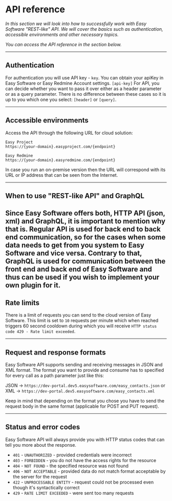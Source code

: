 # API reference

*In this section we will look into how to successfully work with Easy Software "REST-like" API. We will cover the basics such as authentication, accessible environments and other necessary topics.*

*You can access the API reference in the section below.*

---

## Authentication
For authentication you will use API key - `key`.
You can obtain your apiKey in Easy Software or Easy Redmine Account settings.
`[api-key]`
For API, you can decide whether you want to pass it over either as a header parameter or as a query parameter. There is no difference between these cases so it is up to you which one you select:
`[header]`
or
`[query]`.

---

## Accessible environments
Access the API through the following URL for cloud solution:

```http
Easy Project
https://{your-domain}.easyproject.com/{endpoint}

Easy Redmine
https://{your-domain}.easyredmine.com/{endpoint}
```

In case you run an on-premise version then the URL will correspond with its URL or IP address that can be seen from the Internet.

---

## When to use "REST-like API" and GraphQL
Since Easy Software offers both, HTTP API (json, xml) and GraphQL, it is important to mention why that is.
Regular API is used for back end to back end communication, so for the cases when some data needs to get from you system to Easy Software and vice versa.
Contrary to that, GraphQL is used for communication between the front end and back end of Easy Software and thus can be used if you wish to implement your own plugin for it.
---

## Rate limits
There is a limit of requests you can send to the cloud version of Easy Software. This limit is set to `10` requests per minute which when reached triggers 60 second cooldown during which you will receive `HTTP status code 429 - Rate limit exceeded`.

---

## Request and response formats
Easy Software API supports sending and receiving messages in JSON and XML format. The format you want to provide and consume has to specified for every call as a path parameter just like this:

JSON → `https://dev-portal.dev5.easysoftware.com/easy_contacts.json`
or XML → `https://dev-portal.dev5.easysoftware.com/easy_contacts.xml`

Keep in mind that depending on the format you chose you have to send the request body in the same format (applicable for POST and PUT request).

---

## Status and error codes
Easy Software API will always provide you with HTTP status codes that can tell you more about the response.

- `401` - `UNAUTHORIZED` - provided credentials were incorrect
- `403` - `FORBIDDEN` - you do not have the access rights for the resource
- `404` - `NOT FOUND` - the specified resource was not found
- `406` - `NOT ACCEPTABLE` - provided data do not match format acceptable by the server for the request
- `422` - `UNPROCESSABLE ENTITY` - request could not be processed even though it's syntactically correct
- `429` - `RATE LIMIT EXCEEDED` - were sent too many requests
